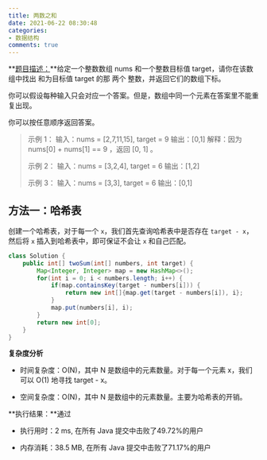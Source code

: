 ```yaml
---
title: 两数之和
date: 2021-06-22 08:30:48
categories:
- 数据结构
comments: true
---
```


**[题目描述：](https://leetcode-cn.com/problems/two-sum/)**给定一个整数数组 nums 和一个整数目标值 target，请你在该数组中找出 和为目标值 target  的那 两个 整数，并返回它们的数组下标。

你可以假设每种输入只会对应一个答案。但是，数组中同一个元素在答案里不能重复出现。

你可以按任意顺序返回答案。

 <!-- more -->

> 示例 1：
> 输入：nums = [2,7,11,15], target = 9
> 输出：[0,1]
> 解释：因为 nums[0] + nums[1] == 9 ，返回 [0, 1] 。
> 
> 示例 2：
> 输入：nums = [3,2,4], target = 6
> 输出：[1,2]
> 
> 示例 3：
> 输入：nums = [3,3], target = 6
> 输出：[0,1]



## 方法一：哈希表

创建一个哈希表，对于每一个 `x`，我们首先查询哈希表中是否存在 `target - x`，然后将 `x` 插入到哈希表中，即可保证不会让 `x` 和自己匹配。

```java
class Solution {
    public int[] twoSum(int[] numbers, int target) {
        Map<Integer, Integer> map = new HashMap<>();
        for(int i = 0; i < numbers.length; i++) {
            if(map.containsKey(target - numbers[i])) {
                return new int[]{map.get(target - numbers[i]), i};
            }
            map.put(numbers[i], i);
        }
        return new int[0];
    }
}
```

**复杂度分析**

- 时间复杂度：O(N)，其中 N 是数组中的元素数量。对于每一个元素 x，我们可以 O(1) 地寻找 target - x。

- 空间复杂度：O(N)，其中 N 是数组中的元素数量。主要为哈希表的开销。

**执行结果：**通过

- 执行用时：2 ms, 在所有 Java 提交中击败了49.72%的用户

- 内存消耗：38.5 MB, 在所有 Java 提交中击败了71.17%的用户

